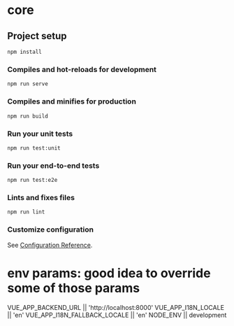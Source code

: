 # core

## Project setup

```
npm install
```

### Compiles and hot-reloads for development

```
npm run serve
```

### Compiles and minifies for production

```
npm run build
```

### Run your unit tests

```
npm run test:unit
```

### Run your end-to-end tests

```
npm run test:e2e
```

### Lints and fixes files

```
npm run lint
```

### Customize configuration

See [Configuration Reference](https://cli.vuejs.org/config/).

# env params: good idea to override some of those params

VUE_APP_BACKEND_URL || 'http://localhost:8000'
VUE_APP_I18N_LOCALE || 'en'
VUE_APP_I18N_FALLBACK_LOCALE || 'en'
NODE_ENV || development

